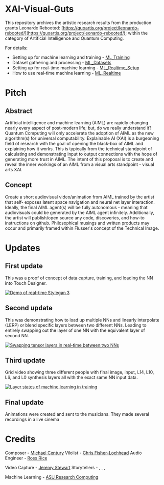 # XAI-Visual-Guts
 
This repository archives the artistic research results from the production grants Leonardo Rebooted: [https://quoartis.org/project/leonardo-rebooted/](https://quoartis.org/project/leonardo-rebooted/); within the category of Artificial Intelligence and Quantum Computing.

For details:  
- Setting up for machine learning and training - [ML_Training](./ML_Training.md)
- Dataset gathering and processing - [ML_Datasets](./ML_Datasets.md)
- Setting up for real-time machine learning  - [ML_Realtime_Setup](./ML_Realtime_Setup.md)
- How to use real-time machine learning  - [ML_Realtime](./ML_Realtime.md)


# Pitch

## Abstract
Artificial intelligence and machine learning (AIML) are rapidly changing nearly every aspect of post-modern life; but, do we really understand it? Quantum Computing will only accelerate the adoption of AIML as the new algorithm(s) for universal computability. Explainable AI (XAI) is a burgeoning field of research with the goal of opening the black-box of AIML and explaining how it works. This is typically from the technical standpoint of calculating and demonstrating input to output connections with the hope of generating more trust in AIML. The intent of this proposal is to create and reveal the inner workings of an AIML from a visual arts standpoint - visual arts XAI.

## Concept
Create a short audiovisual video/animation from AIML trained by the artist that self- exposes latent space navigation and neural net layer interaction. Ideally, the final AIML agent(s) will be fully autonomous - meaning that audiovisuals could be generated by the AIML agent infinitely. Additionally, the artist will publish/open source any code, discoveries, and how-to instructions on github. Philosophical musings and written products may occur and primarily framed within Flusser's concept of the Technical Image.



# Updates

## First update

This was a proof of concept of data capture, training, and loading the NN into Touch Designer.

[![Demo of real-time Stylegan 3](./XAI_First_Update.png)](https://vimeo.com/728939660 "Demo of real-time Stylegan 3")


## Second update

This was demonstrating how to load up multiple NNs and linearly interpolate (LERP) or blend specific layers between two different NNs. Leading to entirely swapping out the layer of one NN with the equivalent layer of second NN. 

[![Swapping tensor layers in real-time between two NNs](./ML_LayerSwap.png)](https://vimeo.com/728940929 "Swapping tensor layers in real-time between two NNs")




## Third update

Grid video showing three different people with final image, input, L14, L10, L6, and L0 synthesis layers all with the exact same NN input data. 

[![Layer states of machine learning in training](./all_five.PNG)](https://vimeo.com/727455868 "Layer states of machine learning in training")




## Final update

Animations were created and sent to the musicians. They made several recordings in a live cinema




# Credits

Composer - [Michael Century](http://nextcentury.ca)
Vilolist - [Chris Fisher-Lochhead](http://cflmusic.com)
Audio Engineer - [Ross Rice](https://feistyfishrr.wixsite.com/rossarice)

Video Capture - [Jeremy Stewart](https://blindelephants.co)
Storytellers  -  , , ,

Machine Learning - [ASU Research Computing](https://cores.research.asu.edu/research-computing/about)
